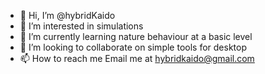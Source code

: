 - 👋 Hi, I’m @hybridKaido
- 👀 I’m interested in simulations
- 🌱 I’m currently learning nature behaviour at a basic level
- 💞️ I’m looking to collaborate on simple tools for desktop
- 📫 How to reach me Email me at hybridkaido@gmail.com

<!---
hybridKaido/hybridKaido is a ✨ special ✨ repository because its `README.md` (this file) appears on your GitHub profile.
You can click the Preview link to take a look at your changes.
--->
